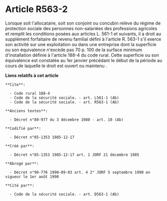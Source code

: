 # Article R563-2

Lorsque soit l'allocataire, soit son conjoint ou concubin relève du régime de protection sociale des personnes non-salariées
des professions agricoles et remplit les conditions posées aux articles L. 561-1 et suivants, il a droit au supplément
forfaitaire de revenu familial défini à l'article R. 563-1 s'il exerce son activité sur une exploitation ou dans une
entreprise dont la superficie ou son équivalence n'excède pas 70 p. 100 de la surface minimum d'installation définie à
l'article 188-4 du code rural. Cette superficie ou son équivalence est constatée au 1er janvier précédant le début de la
période au cours de laquelle le droit est ouvert ou maintenu    .

**Liens relatifs à cet article**

	**Cite**:

	  - Code rural 188-4
	  - Code de la sécurité sociale. - art. L561-1 (Ab)
	  - Code de la sécurité sociale. - art. R563-1 (Ab)

	**Anciens textes**:

	  - Décret n°80-977 du 3 décembre 1980 - art. 10 (Ab)

	**Codifié par**:

	  - Décret n°85-1353 1985-12-17

	**Créé par**:

	  - Décret n°85-1353 1985-12-17 art. 1 JORF 21 décembre 1985

	**Abrogé par**:

	  - Décret n°90-776 1990-09-03 art. 4 2° JORF 5 septembre 1990 en vigueur le 1er août 1990

	**Cité par**:

	  - Code de la sécurité sociale. - art. D563-1 (Ab)
